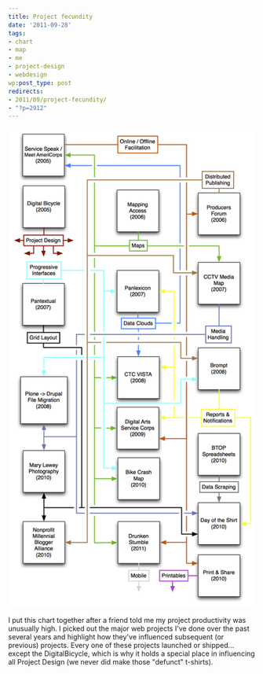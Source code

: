 ```yaml
---
title: Project fecundity
date: '2011-09-28'
tags:
- chart
- map
- me
- project-design
- webdesign
wp:post_type: post
redirects:
- 2011/09/project-fecundity/
- "?p=2912"
---
```


[ ![](/assets/2011-09/Project-Influences.png "Project Influences") ](/assets/2011-09/Project-Influences.pdf)

I put this chart together after a friend told me my project productivity was unusually high. I picked out the major web projects I've done over the past several years and highlight how they've influenced subsequent (or previous) projects. Every one of these projects launched or shipped... except the DigitalBicycle, which is why it holds a special place in influencing all Project Design (we never did make those "defunct" t-shirts).
